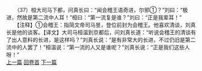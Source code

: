 　　（37）桓大司马下都，问真长曰：“闻会稽王语奇进，尔邪①？”刘曰：“极进，然故是第二流中人耳！”桓曰：“第一流复是谁？”刘曰：“正是我辈耳！”
　　【注释】①会稽王：指简文帝司马昱，登位前封为会稽王。他喜欢清谈，刘真长是他的谈客。【译文】大司马桓温到京都后，问刘真长道：“听说会稽王的清谈有了出人意料的长进，是这样吗？”刘真长说：“是有非常大的长进，不过仍旧是第二流中的人罢了！”桓温说：“第一流的人又是谁呢？”刘真长说：“正是我们这些人呀！”
<br>[上一篇](09_36) [回卷首](09_00) [下一篇](09_38)
